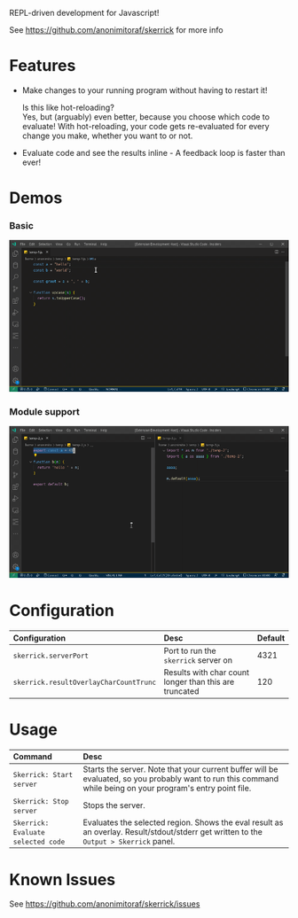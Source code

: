REPL-driven development for Javascript!

See https://github.com/anonimitoraf/skerrick for more info

# Features

* Make changes to your running program without having to restart it!  

  Is this like hot-reloading?  
  Yes, but (arguably) even better, because you choose which code to evaluate! With hot-reloading, your code gets re-evaluated for every change you make, whether you want to or not.
* Evaluate code and see the results inline - A feedback loop is faster than ever!

# Demos

### Basic
![Basic usage](/demos/vscode/basic.gif)

### Module support
![Module support](/demos/vscode/modules.gif)

# Configuration
| Configuration | Desc | Default |
|:--|:--|:--|
| `skerrick.serverPort` | Port to run the `skerrick` server on | 4321 |
| `skerrick.resultOverlayCharCountTrunc` | Results with char count longer than this are truncated | 120 |

# Usage
| Command | Desc |
|:--|:--|
| `Skerrick: Start server` | Starts the server. Note that your current buffer will be evaluated, so you probably want to run this command while being on your program's entry point file. |
| `Skerrick: Stop server` | Stops the server. |
| `Skerrick: Evaluate selected code` | Evaluates the selected region. Shows the eval result as an overlay. Result/stdout/stderr get written to the `Output > Skerrick` panel. |

# Known Issues

See https://github.com/anonimitoraf/skerrick/issues
